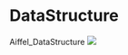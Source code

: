 # DataStructure
Aiffel_DataStructure
![](https://search.pstatic.net/sunny/?src=https%3A%2F%2Fimage.aladin.co.kr%2Fproduct%2F26245%2F24%2Fcover500%2Fk572738386_1.jpg&type=sc960_832)
